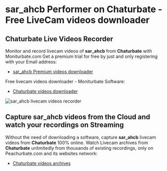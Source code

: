 # sar_ahcb Performer on Chaturbate - Free LiveCam videos downloader

## Chaturbate Live Videos Recorder

Monitor and record livecam videos of **sar_ahcb** from **Chaturbate** with Moniturbate.com
Get a premium trial for free by just and only registering with your Email address:
* [sar_ahcb Premium videos downloader](https://moniturbate.com/request-demo-licence-key.html)

Free livecam videos downloader - Moniturbate Software:
* [Chaturbate videos downloader](https://moniturbate.com/moniturbate-download-software.html)

![sar_ahcb livecam videos recorder](https://peachurnet.com/templates/moniturbate-software.png)


## Capture sar_ahcb videos from the Cloud and watch your recordings on Streaming

Without the need of downloading a software, capture **sar_ahcb** livecam videos from **Chaturbate** 100% online.
Watch Livecam archives from **Chaturbate** unlimitedly from thousands of existing recordings, only on Peachurbate.com and its websites network:
* [Chaturbate videos archives](https://peachurnet.com/)